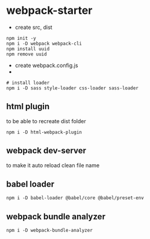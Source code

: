 # webpack-starter

- create src, dist

```shell
npm init -y
npm i -D webpack webpack-cli
npm install uuid
npm remove uuid
```

- create webpack.config.js
-

```shell
# install loader
npm i -D sass style-loader css-loader sass-loader
```

## html plugin

to be able to recreate dist folder

```shell
npm i -D html-webpack-plugin
```

## webpack dev-server

to make it auto reload
clean file name

## babel loader

```shell
npm i -D babel-loader @babel/core @babel/preset-env

```

## webpack bundle analyzer

```shell
npm i -D webpack-bundle-analyzer
```
